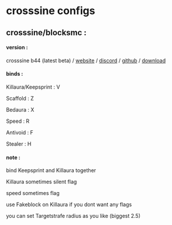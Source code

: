 # crosssine configs

## crosssine/blocksmc : 

#### version : 

crosssine b44 (latest beta) / [website](https://crosssine.github.io/) / [discord](https://discord.gg/E4AbJZsaXq) / [github](https://github.com/shxp3/CrossSine) / [download](https://github.com/shxp3/CrossSine/releases/download/B44Beta/CrossSine-b44.jar)

#### binds :

Killaura/Keepsprint : V

Scaffold : Z

Bedaura : X

Speed : R

Antivoid : F

Stealer : H

#### note : 

bind Keepsprint and Killaura together

Killaura sometimes silent flag

speed sometimes flag

use Fakeblock on Killaura if you dont want any flags

you can set Targetstrafe radius as you like (biggest 2.5)
